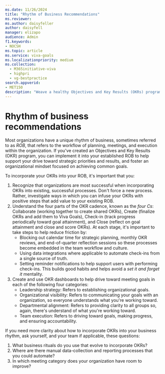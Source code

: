 ```yaml
---
ms.date: 11/26/2024
title: "Rhythm of Business Recommendations"
ms.reviewer: 
ms.author: daisyfeller
author: daisyfell
manager: elizapo
audience: Admin
f1.keywords:
- NOCSH
ms.topic: article
ms.service: viva-goals
ms.localizationpriority: medium
ms.collection:
  - M365initiative-viva
  - highpri
  - vg-bestpractice
search.appverid:
- MET150
description: "Weave a healthy Objectives and Key Results (OKRs) program into your business rhythm."
---
```


# Rhythm of business recommendations

Most organizations have a unique rhythm of business, sometimes referred to as *ROB*, that refers to the workflow of planning, meetings, and execution within the organization. If you've created an Objectives and Key Results (OKR) program, you can implement it into your established ROB to help support your drive toward strategic priorities and results, and foster an organizational mindset focused on achieving common goals.

To incorporate your OKRs into your ROB, it's important that you: 

1. Recognize that organizations are most successful when incorporating OKRs into existing, successful processes. Don't force a new process. Rather, investigate ways in which you can infuse your OKRs with positive steps that add value to your existing ROB. 
2. Understand the four parts of the OKR cadence, known as the *four Cs*: Collaborate (working together to create shared OKRs), Create (finalize OKRs and add them to Viva Goals), Check-in (track progress periodically toward goal attainment), and Close (reflect on goal attainment and close and score OKRs). At each stage, it's important to take steps to help reduce friction by:
   - Blocking out calendar time for strategic planning, monthly OKR reviews, and end-of-quarter reflection sessions so these processes become embedded in the team workflow and culture.
   - Using data integrations where applicable to automate check-ins from a single source of truth.
   - Setting reminder notifications to help support users with performing check-ins. This builds good habits and helps avoid a *set it and forget it* mentality. 
3. Create and use OKR dashboards to help drive toward meeting goals in each of the following four categories:
   - Leadership strategy: Refers to establishing organizational goals. 
   - Organizational visibility: Refers to communicating your goals with an organization, so everyone understands what you're working toward.
   - Departmental alignment: Refers to providing clarity to all groups so, again, there's understand of what you're working toward.
   - Team execution: Refers to driving toward goals, making progress, and ensuring accountability. 

If you need more clarity about how to incorporate OKRs into your business rhythm, ask yourself, and your team if applicable, these questions: 

1. What business rituals do you use that evolve to incorporate OKRs? 
1. Where are there manual data-collection and reporting processes that you could automate? 
1. In which meeting category does your organization have room to improve?  

